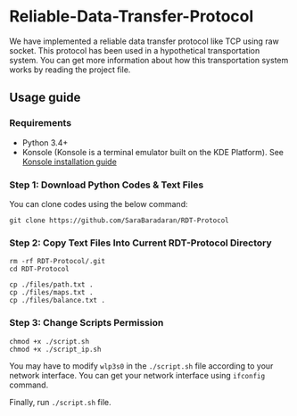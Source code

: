 # Reliable-Data-Transfer-Protocol


We have implemented a reliable data transfer protocol like TCP using raw socket. This protocol has been used in a hypothetical transportation system.
You can get more information about how this transportation system works by reading the project file.


## Usage guide

### Requirements
* Python 3.4+
* Konsole (Konsole is a terminal emulator built on the KDE Platform). See [Konsole installation guide](https://www.howtoinstall.me/ubuntu/18-04/konsole/)

### Step 1: Download Python Codes & Text Files
You can clone codes using the below command:
```
git clone https://github.com/SaraBaradaran/RDT-Protocol
```

### Step 2: Copy Text Files Into Current RDT-Protocol Directory
```
rm -rf RDT-Protocol/.git
cd RDT-Protocol

cp ./files/path.txt .
cp ./files/maps.txt .
cp ./files/balance.txt .
```

### Step 3: Change Scripts Permission
```
chmod +x ./script.sh
chmod +x ./script_ip.sh
```

You may have to modify ``wlp3s0`` in the `./script.sh` file according to your network interface. You can get your network interface using `ifconfig` command.

Finally, run `./script.sh` file.
